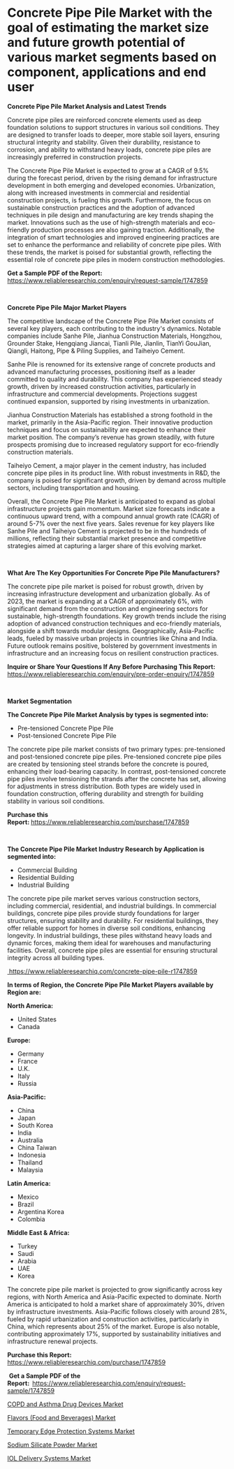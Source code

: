 <p><h1>Concrete Pipe Pile Market with the goal of estimating the market size and future growth potential of various market segments based on component, applications and end user</h1></p><p><strong>Concrete Pipe Pile Market Analysis and Latest Trends</strong></p>
<p><p>Concrete pipe piles are reinforced concrete elements used as deep foundation solutions to support structures in various soil conditions. They are designed to transfer loads to deeper, more stable soil layers, ensuring structural integrity and stability. Given their durability, resistance to corrosion, and ability to withstand heavy loads, concrete pipe piles are increasingly preferred in construction projects.</p><p>The Concrete Pipe Pile Market is expected to grow at a CAGR of 9.5% during the forecast period, driven by the rising demand for infrastructure development in both emerging and developed economies. Urbanization, along with increased investments in commercial and residential construction projects, is fueling this growth. Furthermore, the focus on sustainable construction practices and the adoption of advanced techniques in pile design and manufacturing are key trends shaping the market. Innovations such as the use of high-strength materials and eco-friendly production processes are also gaining traction. Additionally, the integration of smart technologies and improved engineering practices are set to enhance the performance and reliability of concrete pipe piles. With these trends, the market is poised for substantial growth, reflecting the essential role of concrete pipe piles in modern construction methodologies.</p></p>
<p><strong>Get a Sample PDF of the Report:&nbsp;</strong> <a href="https://www.reliableresearchiq.com/enquiry/request-sample/1747859?utm_campaign=1102&utm_medium=2&utm_source=Github&utm_content=ia&utm_term=10112024&utm_id=concrete-pipe-pile">https://www.reliableresearchiq.com/enquiry/request-sample/1747859</a></p>
<p>&nbsp;</p>
<p><strong>Concrete Pipe Pile Major Market Players</strong></p>
<p><p>The competitive landscape of the Concrete Pipe Pile Market consists of several key players, each contributing to the industry's dynamics. Notable companies include Sanhe Pile, Jianhua Construction Materials, Hongzhou, Grounder Stake, Hengqiang Jiancai, Tianli Pile, Jianlin, TianYi GouJian, Qiangli, Haitong, Pipe & Piling Supplies, and Taiheiyo Cement.</p><p>Sanhe Pile is renowned for its extensive range of concrete products and advanced manufacturing processes, positioning itself as a leader committed to quality and durability. This company has experienced steady growth, driven by increased construction activities, particularly in infrastructure and commercial developments. Projections suggest continued expansion, supported by rising investments in urbanization.</p><p>Jianhua Construction Materials has established a strong foothold in the market, primarily in the Asia-Pacific region. Their innovative production techniques and focus on sustainability are expected to enhance their market position. The company’s revenue has grown steadily, with future prospects promising due to increased regulatory support for eco-friendly construction materials.</p><p>Taiheiyo Cement, a major player in the cement industry, has included concrete pipe piles in its product line. With robust investments in R&D, the company is poised for significant growth, driven by demand across multiple sectors, including transportation and housing. </p><p>Overall, the Concrete Pipe Pile Market is anticipated to expand as global infrastructure projects gain momentum. Market size forecasts indicate a continuous upward trend, with a compound annual growth rate (CAGR) of around 5-7% over the next five years. Sales revenue for key players like Sanhe Pile and Taiheiyo Cement is projected to be in the hundreds of millions, reflecting their substantial market presence and competitive strategies aimed at capturing a larger share of this evolving market.</p></p>
<p>&nbsp;</p>
<p><strong>What Are The Key Opportunities For Concrete Pipe Pile Manufacturers?</strong></p>
<p><p>The concrete pipe pile market is poised for robust growth, driven by increasing infrastructure development and urbanization globally. As of 2023, the market is expanding at a CAGR of approximately 6%, with significant demand from the construction and engineering sectors for sustainable, high-strength foundations. Key growth trends include the rising adoption of advanced construction techniques and eco-friendly materials, alongside a shift towards modular designs. Geographically, Asia-Pacific leads, fueled by massive urban projects in countries like China and India. Future outlook remains positive, bolstered by government investments in infrastructure and an increasing focus on resilient construction practices.</p></p>
<p><strong>Inquire or Share Your Questions If Any Before Purchasing This Report:</strong> <a href="https://www.reliableresearchiq.com/enquiry/pre-order-enquiry/1747859?utm_campaign=1102&utm_medium=2&utm_source=Github&utm_content=ia&utm_term=10112024&utm_id=concrete-pipe-pile">https://www.reliableresearchiq.com/enquiry/pre-order-enquiry/1747859</a></p>
<p>&nbsp;</p>
<p><strong>Market Segmentation</strong></p>
<p><strong>The Concrete Pipe Pile Market Analysis by types is segmented into:</strong></p>
<p><ul><li>Pre-tensioned Concrete Pipe Pile</li><li>Post-tensioned Concrete Pipe Pile</li></ul></p>
<p><p>The concrete pipe pile market consists of two primary types: pre-tensioned and post-tensioned concrete pipe piles. Pre-tensioned concrete pipe piles are created by tensioning steel strands before the concrete is poured, enhancing their load-bearing capacity. In contrast, post-tensioned concrete pipe piles involve tensioning the strands after the concrete has set, allowing for adjustments in stress distribution. Both types are widely used in foundation construction, offering durability and strength for building stability in various soil conditions.</p></p>
<p><strong>Purchase this Report:&nbsp;</strong><a href="https://www.reliableresearchiq.com/purchase/1747859?utm_campaign=1102&utm_medium=2&utm_source=Github&utm_content=ia&utm_term=10112024&utm_id=concrete-pipe-pile">https://www.reliableresearchiq.com/purchase/1747859</a></p>
<p>&nbsp;</p>
<p><strong>The Concrete Pipe Pile Market Industry Research by Application is segmented into:</strong></p>
<p><ul><li>Commercial Building</li><li>Residential Building</li><li>Industrial Building</li></ul></p>
<p><p>The concrete pipe pile market serves various construction sectors, including commercial, residential, and industrial buildings. In commercial buildings, concrete pipe piles provide sturdy foundations for larger structures, ensuring stability and durability. For residential buildings, they offer reliable support for homes in diverse soil conditions, enhancing longevity. In industrial buildings, these piles withstand heavy loads and dynamic forces, making them ideal for warehouses and manufacturing facilities. Overall, concrete pipe piles are essential for ensuring structural integrity across all building types.</p></p>
<p><a href="https://www.reliableresearchiq.com/concrete-pipe-pile-r1747859?utm_campaign=1102&utm_medium=2&utm_source=Github&utm_content=ia&utm_term=10112024&utm_id=concrete-pipe-pile">&nbsp;https://www.reliableresearchiq.com/concrete-pipe-pile-r1747859</a></p>
<p><strong>In terms of Region, the Concrete Pipe Pile Market Players available by Region are:</strong></p>
<p>
    <p> <strong> North America: </strong>
        <ul>
            <li>United States</li>
            <li>Canada</li>
        </ul>
        </p> 
    <p> <strong> Europe: </strong>
        <ul>
            <li>Germany</li>
            <li>France</li>
            <li>U.K.</li>
            <li>Italy</li>
            <li>Russia</li>
        </ul>
        </p> 
    <p> <strong> Asia-Pacific: </strong>
        <ul>
            <li>China</li>
            <li>Japan</li>
            <li>South Korea</li>
            <li>India</li>
            <li>Australia</li>
            <li>China Taiwan</li>
            <li>Indonesia</li>
            <li>Thailand</li>
            <li>Malaysia</li>
        </ul>
        </p> 
    <p> <strong> Latin America: </strong>
        <ul>
            <li>Mexico</li>
            <li>Brazil</li>
            <li>Argentina Korea</li>
            <li>Colombia</li>
        </ul>
        </p> 
    <p> <strong> Middle East & Africa: </strong>
        <ul>
            <li>Turkey</li>
            <li>Saudi</li>
            <li>Arabia</li>
            <li>UAE</li>
            <li>Korea</li>
        </ul>
    </p>
    </p>
<p><p>The concrete pipe pile market is projected to grow significantly across key regions, with North America and Asia-Pacific expected to dominate. North America is anticipated to hold a market share of approximately 30%, driven by infrastructure investments. Asia-Pacific follows closely with around 28%, fueled by rapid urbanization and construction activities, particularly in China, which represents about 25% of the market. Europe is also notable, contributing approximately 17%, supported by sustainability initiatives and infrastructure renewal projects.</p></p>
<p><strong>Purchase this Report: </strong><a href="https://www.reliableresearchiq.com/purchase/1747859?utm_campaign=1102&utm_medium=2&utm_source=Github&utm_content=ia&utm_term=10112024&utm_id=concrete-pipe-pile">https://www.reliableresearchiq.com/purchase/1747859</a></p>
<p>&nbsp;<strong>Get a Sample PDF of the Report:&nbsp;&nbsp;</strong><a href="https://www.reliableresearchiq.com/enquiry/request-sample/1747859?utm_campaign=1102&utm_medium=2&utm_source=Github&utm_content=ia&utm_term=10112024&utm_id=concrete-pipe-pile">https://www.reliableresearchiq.com/enquiry/request-sample/1747859</a></p>
<p><strong></strong></p>
<p><p><a href="https://www.linkedin.com/pulse/copd-asthma-drug-devices-market-global-trends-forecast-6toef?utm_campaign=1102&utm_medium=2&utm_source=Github&utm_content=ia&utm_term=10112024&utm_id=concrete-pipe-pile">COPD and Asthma Drug Devices Market</a></p><p><a href="https://www.linkedin.com/pulse/flavors-food-beverages-market-essentials-key-players-fc2hf?utm_campaign=1102&utm_medium=2&utm_source=Github&utm_content=ia&utm_term=10112024&utm_id=concrete-pipe-pile">Flavors (Food and Beverages) Market</a></p><p><a href="https://github.com/elseludvikoh/Market-Research-Report-List-1/blob/main/temporary-edge-protection-systems-market.md?utm_campaign=1102&utm_medium=2&utm_source=Github&utm_content=ia&utm_term=10112024&utm_id=concrete-pipe-pile">Temporary Edge Protection Systems Market</a></p><p><a href="https://github.com/ibbiechinotit/Market-Research-Report-List-1/blob/main/sodium-silicate-powder-market.md?utm_campaign=1102&utm_medium=2&utm_source=Github&utm_content=ia&utm_term=10112024&utm_id=concrete-pipe-pile">Sodium Silicate Powder Market</a></p><p><a href="https://issuu.com/reportprime-2/docs/iol-delivery-systems-market-size-20_7e93783249ce14?utm_campaign=1102&utm_medium=2&utm_source=Github&utm_content=ia&utm_term=10112024&utm_id=concrete-pipe-pile">IOL Delivery Systems Market</a></p></p>